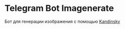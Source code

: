 # Telegram Bot Imagenerate
Бот для генерации изображения с помощью [Kandinsky](https://www.sberbank.com/promo/kandinsky/)
